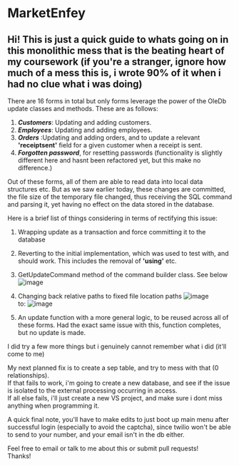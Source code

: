 # MarketEnfey

## Hi! This is just a quick guide to whats going on in this monolithic mess that is the beating heart of my coursework (if you're a stranger, ignore how much of a mess this is, i wrote 90% of it when i had no clue what i was doing) <br>

There are 16 forms in total but only forms leverage the power of the OleDb update classes and methods. These are as follows:<br>

1. ***Customers***: Updating and adding customers.
2. ***Employees***: Updating and adding employees.
3. ***Orders*** :Updating and adding orders, and to update a relevant **'receiptsent'** field for a given customer when a receipt is sent.
4. ***Forgotten password***, for resetting passwords (functionality is slightly different here and hasnt been refactored yet, but this make no difference.)

Out of these forms, all of them are able to read data into local data structures etc. But as we saw earlier today, these changes are committed, the file size of the temporary file changed, thus receiving the SQL command and parsing it, yet having no effect on the data stored in the database.

Here is a brief list of things considering in terms of rectifying this issue:
1. Wrapping update as a transaction and force committing it to the database
2. Reverting to the initial implementation, which was used to test with, and should work. This includes the removal of **'using'** etc.
3. GetUpdateCommand method of the command builder class. See below
![image](https://user-images.githubusercontent.com/42583186/224802775-3cf012e1-5c97-4d22-b79b-1d2b7202b26f.png)
4. Changing back relative paths to fixed file location paths
![image](https://user-images.githubusercontent.com/42583186/224802873-df5e5b47-e604-4a63-8860-3c70d4f16266.png) <br>
to:
![image](https://user-images.githubusercontent.com/42583186/224803139-4fa28ea1-1549-4bb0-a662-bd1b1d8af143.png)


5. An update function with a more general logic, to be reused across all of these forms. Had the exact same issue with this, function completes, but no update is made.

I did try a few more things but i genuinely cannot remember what i did (it'll come to me)

My next planned fix is to create a sep table, and try to mess with that (0 relationships).<br>
If that fails to work, i'm going to create a new database, and see if the issue is isolated to the external processing occurring in access.<br>
If all else fails, i'll just create a new VS project, and make sure i dont miss anything when programming it.<br>

A quick final note, you'll have to make edits to just boot up main menu after successful login (especially to avoid the captcha), since twilio won't be able to send to your number, and your email isn't in the db either. <br>

Feel free to email or talk to me about this or submit pull requests!<br>
Thanks!

